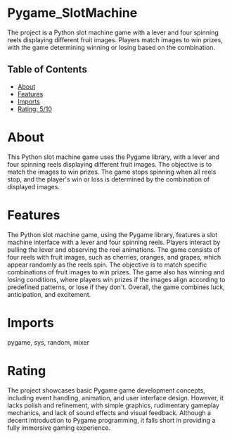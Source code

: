 # Pygame_SlotMachine

The project is a Python slot machine game with a lever and four spinning reels displaying different fruit images. Players match images to win prizes, with the game determining winning or losing based on the combination.

## Table of Contents

- [About](#about)
- [Features](#features)
- [Imports](#Imports)
- [Rating: 5/10](#Rating)

# About

This Python slot machine game uses the Pygame library, with a lever and four spinning reels displaying different fruit images. The objective is to match the images to win prizes. The game stops spinning when all reels stop, and the player's win or loss is determined by the combination of displayed images.

# Features

The Python slot machine game, using the Pygame library, features a slot machine interface with a lever and four spinning reels. Players interact by pulling the lever and observing the reel animations. The game consists of four reels with fruit images, such as cherries, oranges, and grapes, which appear randomly as the reels spin. The objective is to match specific combinations of fruit images to win prizes. The game also has winning and losing conditions, where players win prizes if the images align according to predefined patterns, or lose if they don't. Overall, the game combines luck, anticipation, and excitement.

# Imports

pygame, sys, random, mixer

# Rating

The project showcases basic Pygame game development concepts, including event handling, animation, and user interface design. However, it lacks polish and refinement, with simple graphics, rudimentary gameplay mechanics, and lack of sound effects and visual feedback. Although a decent introduction to Pygame programming, it falls short in providing a fully immersive gaming experience.
